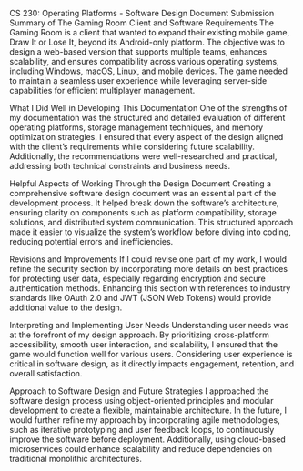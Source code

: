 CS 230: Operating Platforms - Software Design Document Submission
Summary of The Gaming Room Client and Software Requirements
The Gaming Room is a client that wanted to expand their existing mobile game, Draw It or Lose It, beyond its Android-only platform. The objective was to design a web-based version that supports multiple teams, enhances scalability, and ensures compatibility across various operating systems, including Windows, macOS, Linux, and mobile devices. The game needed to maintain a seamless user experience while leveraging server-side capabilities for efficient multiplayer management.

What I Did Well in Developing This Documentation
One of the strengths of my documentation was the structured and detailed evaluation of different operating platforms, storage management techniques, and memory optimization strategies. I ensured that every aspect of the design aligned with the client’s requirements while considering future scalability. Additionally, the recommendations were well-researched and practical, addressing both technical constraints and business needs.

Helpful Aspects of Working Through the Design Document
Creating a comprehensive software design document was an essential part of the development process. It helped break down the software’s architecture, ensuring clarity on components such as platform compatibility, storage solutions, and distributed system communication. This structured approach made it easier to visualize the system’s workflow before diving into coding, reducing potential errors and inefficiencies.

Revisions and Improvements
If I could revise one part of my work, I would refine the security section by incorporating more details on best practices for protecting user data, especially regarding encryption and secure authentication methods. Enhancing this section with references to industry standards like OAuth 2.0 and JWT (JSON Web Tokens) would provide additional value to the design.

Interpreting and Implementing User Needs
Understanding user needs was at the forefront of my design approach. By prioritizing cross-platform accessibility, smooth user interaction, and scalability, I ensured that the game would function well for various users. Considering user experience is critical in software design, as it directly impacts engagement, retention, and overall satisfaction.

Approach to Software Design and Future Strategies
I approached the software design process using object-oriented principles and modular development to create a flexible, maintainable architecture. In the future, I would further refine my approach by incorporating agile methodologies, such as iterative prototyping and user feedback loops, to continuously improve the software before deployment. Additionally, using cloud-based microservices could enhance scalability and reduce dependencies on traditional monolithic architectures.
